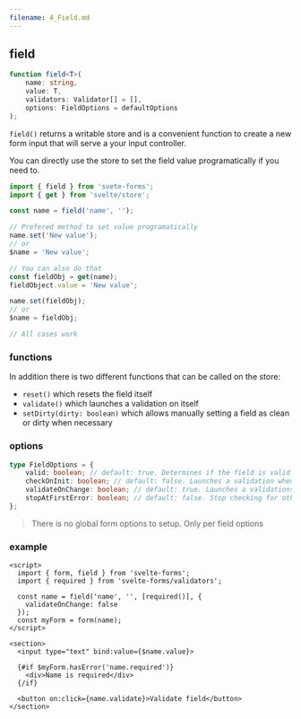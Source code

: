 ```yaml
---
filename: 4_Field.md
---
```


## field

```typescript
function field<T>(
	name: string,
	value: T,
	validators: Validator[] = [],
	options: FieldOptions = defaultOptions
);
```

`field()` returns a writable store and is a convenient function to create a new form input that will serve a your input controller.

You can directly use the store to set the field value programatically if you need to.

```typescript
import { field } from 'svete-forms';
import { get } from 'svelte/store';

const name = field('name', '');

// Prefered method to set value programatically
name.set('New value');
// or
$name = 'New value';

// You can also do that
const fieldObj = get(name);
fieldObject.value = 'New value';

name.set(fieldObj);
// or
$name = fieldObj;

// All cases work
```

### functions

In addition there is two different functions that can be called on the store:

- `reset()` which resets the field itself
- `validate()` which launches a validation on itself
- `setDirty(dirty: boolean)` which allows manually setting a field as clean or dirty when necessary

### options

```typescript
type FieldOptions = {
	valid: boolean; // default: true. Determines if the field is valid or not by default
	checkOnInit: boolean; // default: false. Launches a validation when the input is first rendered
	validateOnChange: boolean; // default: true. Launches a validations every time the input changes
	stopAtFirstError: boolean; // default: false. Stop checking for others validators if one fails
};
```

> There is no global form options to setup. Only per field options

### example

```svelte
<script>
  import { form, field } from 'svelte-forms';
  import { required } from 'svelte-forms/validators';

  const name = field('name', '', [required()], {
    validateOnChange: false
  });
  const myForm = form(name);
</script>

<section>
  <input type="text" bind:value={$name.value}>

  {#if $myForm.hasError('name.required')}
    <div>Name is required</div>
  {/if}

  <button on:click={name.validate}>Validate field</button>
</section>
```
